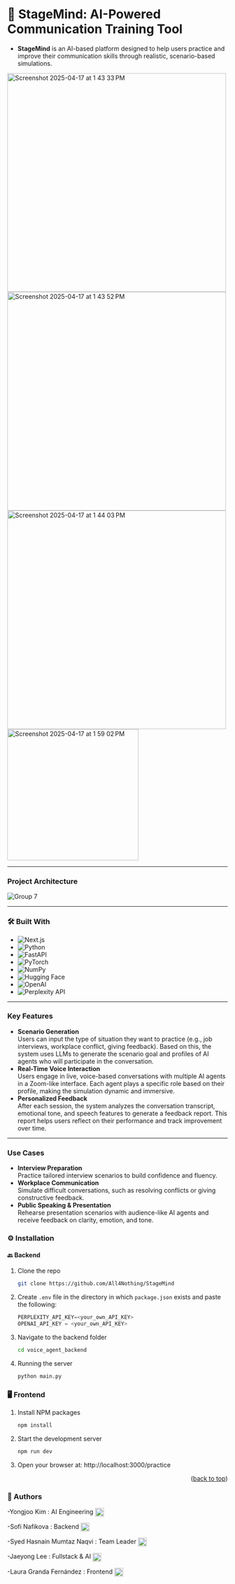# 🧠 StageMind: AI-Powered Communication Training Tool
- **StageMind** is an AI-based platform designed to help users practice and improve their communication skills through realistic, scenario-based simulations.
<img width="500" alt="Screenshot 2025-04-17 at 1 43 33 PM" src="https://github.com/user-attachments/assets/85fc2131-466b-412b-846c-f9c970a25ce6" />
<img width="500" alt="Screenshot 2025-04-17 at 1 43 52 PM" src="https://github.com/user-attachments/assets/431e5b3b-e583-4957-a167-d45396e1a77a" />
<img width="500" alt="Screenshot 2025-04-17 at 1 44 03 PM" src="https://github.com/user-attachments/assets/a67efb10-5b38-42ac-9d37-01428fb78c8d" />
<img width="300" alt="Screenshot 2025-04-17 at 1 59 02 PM" src="https://github.com/user-attachments/assets/c54bf1c7-ccb1-4f07-adc7-7fc7585331db" />

---  
### Project Architecture  
![Group 7](https://github.com/user-attachments/assets/f92f2adf-ca3b-42f2-a719-78383ac23f8e)

---
### 🛠️ Built With
* ![Next.js](https://img.shields.io/badge/Next.js-000000?style=for-the-badge&logo=next.js&logoColor=white)  
* ![Python](https://img.shields.io/badge/python-3670A0?style=for-the-badge&logo=python&logoColor=ffdd54)  
* ![FastAPI](https://img.shields.io/badge/FastAPI-005571?style=for-the-badge&logo=fastapi&logoColor=white)  
* ![PyTorch](https://img.shields.io/badge/PyTorch-ee4c2c?style=for-the-badge&logo=pytorch&logoColor=white)  
* ![NumPy](https://img.shields.io/badge/Numpy-013243?style=for-the-badge&logo=numpy&logoColor=white)  
* ![Hugging Face](https://img.shields.io/badge/HuggingFace-FFD21F?style=for-the-badge&logo=huggingface&logoColor=black)  
* ![OpenAI](https://img.shields.io/badge/OpenAI-412991?style=for-the-badge&logo=openai&logoColor=white)   
* ![Perplexity API](https://img.shields.io/badge/Perplexity%20API-000000?style=for-the-badge&logo=data:image/svg+xml;base64,PHN2ZyBmaWxsPSIjRkZGIiB2aWV3Qm94PSIwIDAgMTYgMTYiIHdpZHRoPSIxNiIgaGVpZ2h0PSIxNiIgeG1sbnM9Imh0dHA6Ly93d3cudzMu%0D%0Ab3JnLzIwMDAvc3ZnIj48Y2lyY2xlIGN4PSI4IiBjeT0iOCIgcj0iOCI+PC9jaXJjbGU+PC9zdmc+)  
---
### Key Features
- **Scenario Generation**  
Users can input the type of situation they want to practice (e.g., job interviews, workplace conflict, giving feedback).
Based on this, the system uses LLMs to generate the scenario goal and profiles of AI agents who will participate in the conversation.
- **Real-Time Voice Interaction**  
Users engage in live, voice-based conversations with multiple AI agents in a Zoom-like interface. Each agent plays a specific role based on their profile, making the simulation dynamic and immersive.
- **Personalized Feedback**  
After each session, the system analyzes the conversation transcript, emotional tone, and speech features to generate a feedback report.
This report helps users reflect on their performance and track improvement over time.
---
### Use Cases
- **Interview Preparation**  
Practice tailored interview scenarios to build confidence and fluency.
- **Workplace Communication**  
Simulate difficult conversations, such as resolving conflicts or giving constructive feedback.
- **Public Speaking & Presentation**  
Rehearse presentation scenarios with audience-like AI agents and receive feedback on clarity, emotion, and tone.

### ⚙️ Installation
#### 🔙 Backend
1. Clone the repo
   ```sh
   git clone https://github.com/All4Nothing/StageMind
   ```
2. Create `.env` file in the directory in which `package.json` exists and paste the following:
   ```js
   PERPLEXITY_API_KEY=<your_own_API_KEY>
   OPENAI_API_KEY = <your_own_API_KEY>
   ```
3. Navigate to the backend folder
   ```sh
   cd voice_agent_backend
   ```
4. Running the server
   ```sh
   python main.py
   ```
### 🖥️ Frontend
1. Install NPM packages
   ```sh
   npm install
   ```
2. Start the development server
   ```sh
   npm run dev
   ```
3. Open your browser at:  http://localhost:3000/practice
<p align="right">(<a href="#readme-top">back to top</a>)</p>

### 👥 Authors
<p align="left">
  -Yongjoo Kim : AI Engineering
<a href="https://www.linkedin.com/in/yongjoo-kim/" target="blank"><img align="center" src="https://raw.githubusercontent.com/rahuldkjain/github-profile-readme-generator/master/src/images/icons/Social/linked-in-alt.svg" alt="lauragrandaf" height="20" width="20" /></a>
</p>
<p align="left">
  -Sofi Nafikova : Backend
  <a href="https://www.linkedin.com/in/s0f1/" target="blank"><img align="center" src="https://raw.githubusercontent.com/rahuldkjain/github-profile-readme-generator/master/src/images/icons/Social/linked-in-alt.svg" alt="lauragrandaf" height="20" width="20" /></a>
</p>
<p align="left">
  -Syed Hasnain Mumtaz Naqvi : Team Leader
<a href="https://linkedin.com/in/shmn/" target="blank"><img align="center" src="https://raw.githubusercontent.com/rahuldkjain/github-profile-readme-generator/master/src/images/icons/Social/linked-in-alt.svg" alt="lauragrandaf" height="20" width="20" /></a>
</p>
<p align="left">
  -Jaeyong Lee : Fullstack & AI
<a href="https://www.linkedin.com/in/ljys/" target="blank"><img align="center" src="https://raw.githubusercontent.com/rahuldkjain/github-profile-readme-generator/master/src/images/icons/Social/linked-in-alt.svg" alt="lauragrandaf" height="20" width="20" /></a>
</p>
<p align="left">
  -Laura Granda Fernández : Frontend
  <a href="https://linkedin.com/in/lauragrandaf" target="blank"><img align="center" src="https://raw.githubusercontent.com/rahuldkjain/github-profile-readme-generator/master/src/images/icons/Social/linked-in-alt.svg" alt="lauragrandaf" height="20" width="20" /></a>
</p>
